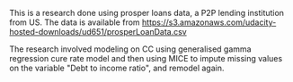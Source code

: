 This is a research done using prosper loans data, a P2P lending institution from US. The data is available from https://s3.amazonaws.com/udacity-hosted-downloads/ud651/prosperLoanData.csv

The research involved modeling on CC using generalised gamma regression cure rate model and then using MICE to impute missing values on the variable "Debt to income ratio", and remodel again.
